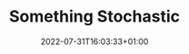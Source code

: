---
title: "Something Stochastic"
date: 2022-07-31T16:03:33+01:00
draft: false
# author: Author
# language: English
# tags: ["tag1"]
# categories: ["cat1"]
---